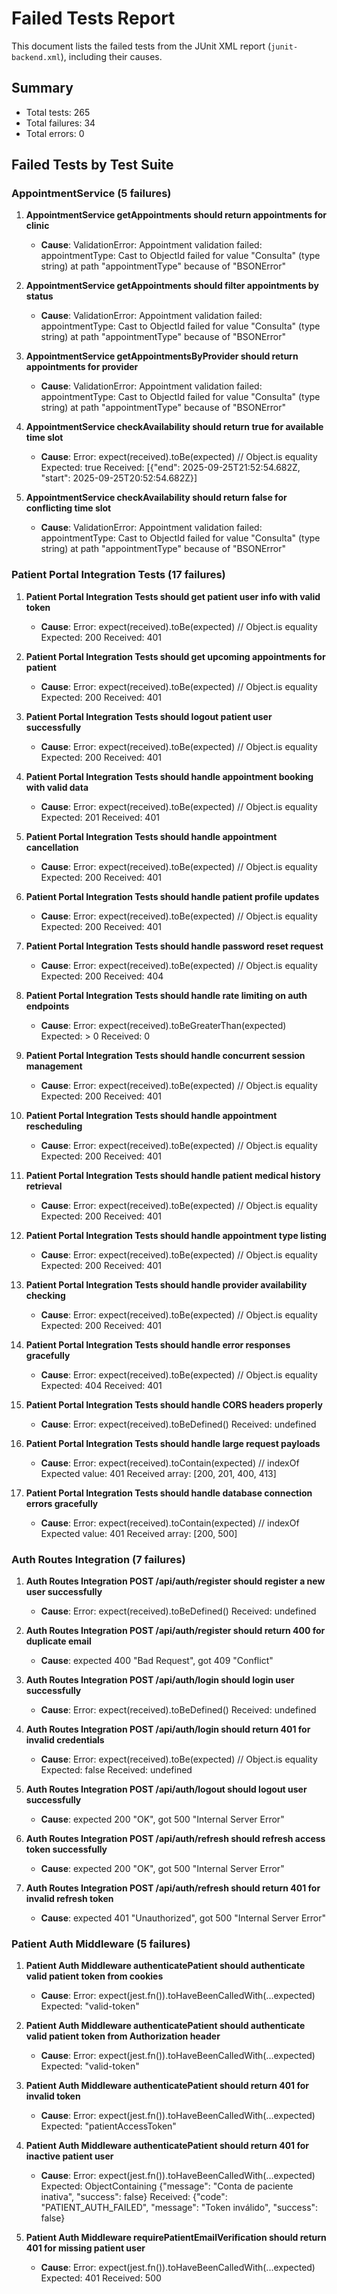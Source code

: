 # Failed Tests Report

This document lists the failed tests from the JUnit XML report (`junit-backend.xml`), including their causes.

## Summary
- Total tests: 265
- Total failures: 34
- Total errors: 0

## Failed Tests by Test Suite

### AppointmentService (5 failures)

1. **AppointmentService getAppointments should return appointments for clinic**
   - **Cause**: ValidationError: Appointment validation failed: appointmentType: Cast to ObjectId failed for value "Consulta" (type string) at path "appointmentType" because of "BSONError"

2. **AppointmentService getAppointments should filter appointments by status**
   - **Cause**: ValidationError: Appointment validation failed: appointmentType: Cast to ObjectId failed for value "Consulta" (type string) at path "appointmentType" because of "BSONError"

3. **AppointmentService getAppointmentsByProvider should return appointments for provider**
   - **Cause**: ValidationError: Appointment validation failed: appointmentType: Cast to ObjectId failed for value "Consulta" (type string) at path "appointmentType" because of "BSONError"

4. **AppointmentService checkAvailability should return true for available time slot**
   - **Cause**: Error: expect(received).toBe(expected) // Object.is equality
     Expected: true
     Received: [{"end": 2025-09-25T21:52:54.682Z, "start": 2025-09-25T20:52:54.682Z}]

5. **AppointmentService checkAvailability should return false for conflicting time slot**
   - **Cause**: ValidationError: Appointment validation failed: appointmentType: Cast to ObjectId failed for value "Consulta" (type string) at path "appointmentType" because of "BSONError"

### Patient Portal Integration Tests (17 failures)

1. **Patient Portal Integration Tests should get patient user info with valid token**
   - **Cause**: Error: expect(received).toBe(expected) // Object.is equality
     Expected: 200
     Received: 401

2. **Patient Portal Integration Tests should get upcoming appointments for patient**
   - **Cause**: Error: expect(received).toBe(expected) // Object.is equality
     Expected: 200
     Received: 401

3. **Patient Portal Integration Tests should logout patient user successfully**
   - **Cause**: Error: expect(received).toBe(expected) // Object.is equality
     Expected: 200
     Received: 401

4. **Patient Portal Integration Tests should handle appointment booking with valid data**
   - **Cause**: Error: expect(received).toBe(expected) // Object.is equality
     Expected: 201
     Received: 401

5. **Patient Portal Integration Tests should handle appointment cancellation**
   - **Cause**: Error: expect(received).toBe(expected) // Object.is equality
     Expected: 200
     Received: 401

6. **Patient Portal Integration Tests should handle patient profile updates**
   - **Cause**: Error: expect(received).toBe(expected) // Object.is equality
     Expected: 200
     Received: 401

7. **Patient Portal Integration Tests should handle password reset request**
   - **Cause**: Error: expect(received).toBe(expected) // Object.is equality
     Expected: 200
     Received: 404

8. **Patient Portal Integration Tests should handle rate limiting on auth endpoints**
   - **Cause**: Error: expect(received).toBeGreaterThan(expected)
     Expected: > 0
     Received: 0

9. **Patient Portal Integration Tests should handle concurrent session management**
   - **Cause**: Error: expect(received).toBe(expected) // Object.is equality
     Expected: 200
     Received: 401

10. **Patient Portal Integration Tests should handle appointment rescheduling**
    - **Cause**: Error: expect(received).toBe(expected) // Object.is equality
      Expected: 200
      Received: 401

11. **Patient Portal Integration Tests should handle patient medical history retrieval**
    - **Cause**: Error: expect(received).toBe(expected) // Object.is equality
      Expected: 200
      Received: 401

12. **Patient Portal Integration Tests should handle appointment type listing**
    - **Cause**: Error: expect(received).toBe(expected) // Object.is equality
      Expected: 200
      Received: 401

13. **Patient Portal Integration Tests should handle provider availability checking**
    - **Cause**: Error: expect(received).toBe(expected) // Object.is equality
      Expected: 200
      Received: 401

14. **Patient Portal Integration Tests should handle error responses gracefully**
    - **Cause**: Error: expect(received).toBe(expected) // Object.is equality
      Expected: 404
      Received: 401

15. **Patient Portal Integration Tests should handle CORS headers properly**
    - **Cause**: Error: expect(received).toBeDefined()
      Received: undefined

16. **Patient Portal Integration Tests should handle large request payloads**
    - **Cause**: Error: expect(received).toContain(expected) // indexOf
      Expected value: 401
      Received array: [200, 201, 400, 413]

17. **Patient Portal Integration Tests should handle database connection errors gracefully**
    - **Cause**: Error: expect(received).toContain(expected) // indexOf
      Expected value: 401
      Received array: [200, 500]

### Auth Routes Integration (7 failures)

1. **Auth Routes Integration POST /api/auth/register should register a new user successfully**
   - **Cause**: Error: expect(received).toBeDefined()
     Received: undefined

2. **Auth Routes Integration POST /api/auth/register should return 400 for duplicate email**
   - **Cause**: expected 400 "Bad Request", got 409 "Conflict"

3. **Auth Routes Integration POST /api/auth/login should login user successfully**
   - **Cause**: Error: expect(received).toBeDefined()
     Received: undefined

4. **Auth Routes Integration POST /api/auth/login should return 401 for invalid credentials**
   - **Cause**: Error: expect(received).toBe(expected) // Object.is equality
     Expected: false
     Received: undefined

5. **Auth Routes Integration POST /api/auth/logout should logout user successfully**
   - **Cause**: expected 200 "OK", got 500 "Internal Server Error"

6. **Auth Routes Integration POST /api/auth/refresh should refresh access token successfully**
   - **Cause**: expected 200 "OK", got 500 "Internal Server Error"

7. **Auth Routes Integration POST /api/auth/refresh should return 401 for invalid refresh token**
   - **Cause**: expected 401 "Unauthorized", got 500 "Internal Server Error"

### Patient Auth Middleware (5 failures)

1. **Patient Auth Middleware authenticatePatient should authenticate valid patient token from cookies**
   - **Cause**: Error: expect(jest.fn()).toHaveBeenCalledWith(...expected)
     Expected: "valid-token"

2. **Patient Auth Middleware authenticatePatient should authenticate valid patient token from Authorization header**
   - **Cause**: Error: expect(jest.fn()).toHaveBeenCalledWith(...expected)
     Expected: "valid-token"

3. **Patient Auth Middleware authenticatePatient should return 401 for invalid token**
   - **Cause**: Error: expect(jest.fn()).toHaveBeenCalledWith(...expected)
     Expected: "patientAccessToken"

4. **Patient Auth Middleware authenticatePatient should return 401 for inactive patient user**
   - **Cause**: Error: expect(jest.fn()).toHaveBeenCalledWith(...expected)
     Expected: ObjectContaining {"message": "Conta de paciente inativa", "success": false}
     Received: {"code": "PATIENT_AUTH_FAILED", "message": "Token inválido", "success": false}

5. **Patient Auth Middleware requirePatientEmailVerification should return 401 for missing patient user**
   - **Cause**: Error: expect(jest.fn()).toHaveBeenCalledWith(...expected)
     Expected: 401
     Received: 500
